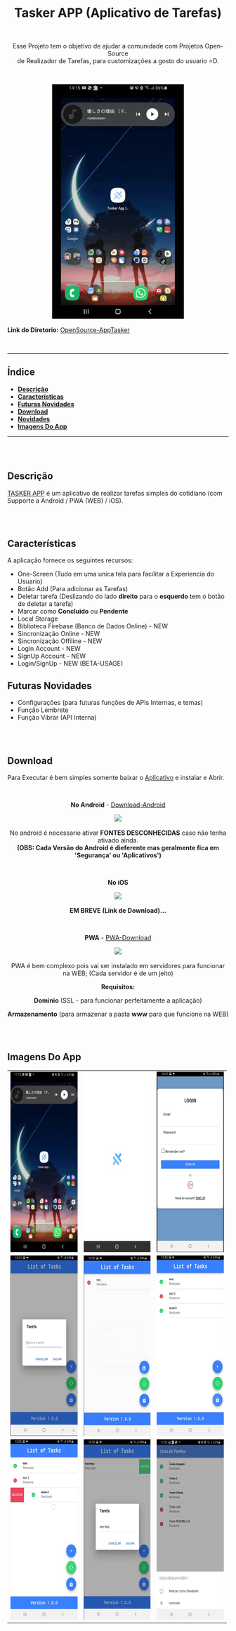 <!--
    TITLE:      README
    AUTOR:      GUSTAVO GONÇALVES DIAS NEVES
    DATA_INIT:  19.12.2022

    PROJECT:    TASKER APP - IONIC
    
    CONNECT ME:
        Linkedin: https://www.linkedin.com/in/gustavo-gon%C3%A7alves-dias-neves-3b76b3252/
        github (curr-account): https://github.com/gustavogoncalvesdiasneves/
        
 -->


<h1 align="center" alt="Aplicativo de Tarefas"><strong>Tasker APP (Aplicativo de Tarefas)</strong></h1>

<br/>

<p align="center" alt="objetivo do projeto">Esse Projeto tem o objetivo de ajudar a comunidade com Projetos Open-Source<br> 
de Realizador de Tarefas, para customizações a gosto do usuario =D.</p>

<br/>
<p align="center">
<img style="margin:auto" src="img/APP_Review.gif" width="300" />
<p />

**Link do Diretorio:** [OpenSource-AppTasker][link-open-source]


<br/><hr/>

<h2>Índice</h2>

- **[Descrição](#descrição)**<br/>
- **[Características](#características)**<br/>
- **[Futuras Novidades](#futuras-novidades)**<br />
- **[Download](#download)**<br/>
- **[Novidades](#novidades)**<br/>
- **[Imagens Do App](#imagens-do-app)**<br/>


<hr/>
<br/><br/>


## **Descrição**
[TASKER APP][link-open-source] é um aplicativo de realizar tarefas simples do cotidiano (com Supporte a Android / PWA (WEB) / iOS).

<br/><br/>


## **Características**
A aplicação fornece os seguintes recursos:
- One-Screen (Tudo em uma unica tela para facilitar a Experiencia do Usuario)
- Botão Add (Para adicionar as Tarefas)
- Deletar tarefa (Deslizando do lado **direito** para o **esquerdo** tem o botão de deletar a tarefa)
- Marcar como **Concluido** ou **Pendente**
- Local Storage
- Biblioteca Firebase (Banco de Dados Online) - NEW
- Sincronização Online - NEW
- Sincronização Offiline - NEW 
- Login Account - NEW
- SignUp Account - NEW
- Login/SignUp - NEW (BETA-USAGE)

## **Futuras Novidades**
- Configurações (para futuras funções de APIs Internas, e temas)
- Função Lembrete
- Função Vibrar (API Interna)

<br/><br/>


## **Download**
Para Executar é bem simples somente baixar o [Aplicativo][download-geral] e instalar e Abrir.

<br>

<div align="center">

**No Android** - [Download-Android][app-android]

<img src="https://upload.wikimedia.org/wikipedia/commons/6/64/Android_logo_2019_%28stacked%29.svg" width="105"><br>

No android é necessario ativar <strong>FONTES DESCONHECIDAS</strong> caso não tenha ativado ainda. <br>
<strong>(OBS: Cada Versão do Android é dieferente mas geralmente fica em 'Segurança' ou 'Aplicativos')</strong>

<br>

**No iOS** 

<img src="https://upload.wikimedia.org/wikipedia/commons/c/ca/IOS_logo.svg" width="105"><br>

**EM BREVE (Link de Download)...** 

<!-- 
//**Como não tenho o sistema iOS vou deixar um** [Link][link-ios] **para ajudar vocẽs =D**
-->

<br>

**PWA** - [PWA-Download][pwa]

<img src="https://upload.wikimedia.org/wikipedia/commons/1/1f/PWA_logo.svg" width="105"><br>


PWA é bem complexo pois vai ser instalado em servidores para funcionar na WEB; (Cada servidor é de um jeito) 
</br>

<strong>Requisitos:</strong>
<br>

<p><strong>Dominio</strong> (SSL - para funcionar perfeitamente a aplicação)</p>

<p><strong>Armazenamento</strong> (para armazenar a pasta <strong>www</strong> para que funcione na WEB)</p>
</div>

<br/><br/>

## **Imagens Do App**

<table border="0" cellpadding="1" cellspacing="1" style="width:500px">
	<tbody>
		<tr>
			<td><img style="width: 200px; height: 411px" src="img/1.jpg"></td>
			<td><img style="width: 200px; height: 411px" src="img/2.jpg"></td>
			<td><img style="width: 200px; height: 411px" src="img/1_NEW.png"></td>
		</tr>
		<tr>
			<td><img style="width: 200px; height: 411px" src="img/Input_Text.png"></td>
			<td><img style="width: 200px; height: 411px" src="img/Added Task(1).png"></td>
			<td><img style="width: 200px; height: 411px" src="img/All_tasks.png"></td>
		</tr>
		<tr>
			<td><img style="width: 200px; height: 411px" src="img/Delete_Option.png"></td>
			<td><img style="width: 200px; height: 411px" src="img/edit_task.png"></td>
			<td><img style="width: 200px; height: 411px" src="img/9.jpg"></td>
		</tr>
	</tbody>
</table>

<p>&nbsp;</p>



<!-- 
    LOCAL VARIABLES
 -->

[link-ios-install]: https://www.apowersoft.com.br/baixar-apps-sem-app-store.html
[app-android]: https://github.com/gustavogoncalvesdiasneves/Tasker_APP_IONIC_Download/tree/main/Android
[pwa]: https://github.com/gustavogoncalvesdiasneves/Tasker_APP_IONIC_Download/tree/main/PWA
[download-geral]: https://github.com/gustavogoncalvesdiasneves/Tasker_APP_IONIC_Download
[link-open-source]: https://github.com/gustavogoncalvesdiasneves/Tasker_APP_IONIC
